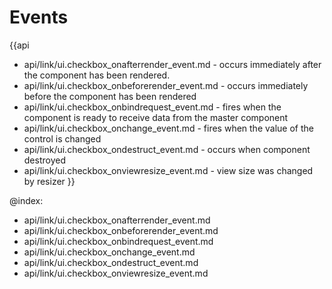 
Events
=======

{{api
- api/link/ui.checkbox_onafterrender_event.md - occurs immediately after the component has been rendered.
- api/link/ui.checkbox_onbeforerender_event.md - occurs immediately before the component has been rendered
- api/link/ui.checkbox_onbindrequest_event.md - fires when the component is ready to receive data from the master component
- api/link/ui.checkbox_onchange_event.md - fires when the value of the control is changed
- api/link/ui.checkbox_ondestruct_event.md - occurs when component destroyed
- api/link/ui.checkbox_onviewresize_event.md - view size was changed by resizer
}}

@index:
- api/link/ui.checkbox_onafterrender_event.md
- api/link/ui.checkbox_onbeforerender_event.md
- api/link/ui.checkbox_onbindrequest_event.md
- api/link/ui.checkbox_onchange_event.md
- api/link/ui.checkbox_ondestruct_event.md
- api/link/ui.checkbox_onviewresize_event.md


